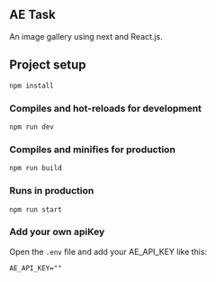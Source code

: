 ## AE Task
An image gallery using next and React.js.

## Project setup
```
npm install
```

### Compiles and hot-reloads for development
```
npm run dev
```

### Compiles and minifies for production
```
npm run build
```

### Runs in production
```
npm run start
```

### Add your own apiKey
Open the `.env` file and add your AE_API_KEY like this:

```
AE_API_KEY=""
```

